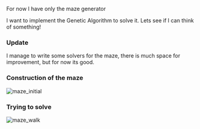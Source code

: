 For now I have only the maze generator

I want to implement the Genetic Algorithm to solve it. Lets see if I can think of something!

### Update

I manage to write some solvers for the maze, there is much space for improvement, but for now its good.

### Construction of the maze

![maze_initial](https://user-images.githubusercontent.com/34630228/38138780-f14b2b5e-3402-11e8-9a9a-26c7dcae78f5.png)

### Trying to solve

![maze_walk](https://user-images.githubusercontent.com/34630228/38138782-f16ae20a-3402-11e8-8657-491fc486afbb.png)
